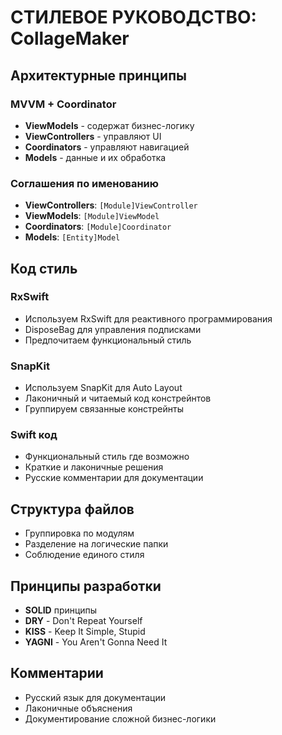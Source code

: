 # СТИЛЕВОЕ РУКОВОДСТВО: CollageMaker

## Архитектурные принципы

### MVVM + Coordinator
- **ViewModels** - содержат бизнес-логику
- **ViewControllers** - управляют UI
- **Coordinators** - управляют навигацией
- **Models** - данные и их обработка

### Соглашения по именованию
- **ViewControllers**: `[Module]ViewController`
- **ViewModels**: `[Module]ViewModel`
- **Coordinators**: `[Module]Coordinator`
- **Models**: `[Entity]Model`

## Код стиль

### RxSwift
- Используем RxSwift для реактивного программирования
- DisposeBag для управления подписками
- Предпочитаем функциональный стиль

### SnapKit
- Используем SnapKit для Auto Layout
- Лаконичный и читаемый код констрейнтов
- Группируем связанные констрейнты

### Swift код
- Функциональный стиль где возможно
- Краткие и лаконичные решения
- Русские комментарии для документации

## Структура файлов
- Группировка по модулям
- Разделение на логические папки
- Соблюдение единого стиля

## Принципы разработки
- **SOLID** принципы
- **DRY** - Don't Repeat Yourself
- **KISS** - Keep It Simple, Stupid
- **YAGNI** - You Aren't Gonna Need It

## Комментарии
- Русский язык для документации
- Лаконичные объяснения
- Документирование сложной бизнес-логики
